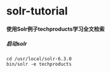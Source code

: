 # solr-tutorial
#### 使用Solr例子techproducts学习全文检索
##### 启动solr
````
cd /usr/local/solr-6.3.0
bin/solr -e techproducts

````
